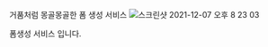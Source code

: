 거품처럼 몽골몽골한 폼 생성 서비스
![스크린샷 2021-12-07 오후 8 23 03](https://user-images.githubusercontent.com/35381940/145020632-73c92f29-76b2-4fa7-8b21-995bd7cbcf76.png)

폼생성 서비스 입니다.

